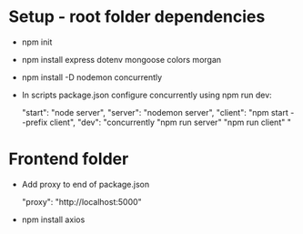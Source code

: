 # Setup - root folder dependencies

- npm init
- npm install express dotenv mongoose colors morgan
- npm install -D nodemon concurrently
- In scripts package.json configure concurrently using npm run dev:

  "start": "node server",
  "server": "nodemon server",
  "client": "npm start --prefix client",
  "dev": "concurrently \"npm run server\" \"npm run client\" "

# Frontend folder

- Add proxy to end of package.json

  "proxy": "http://localhost:5000"

- npm install axios
